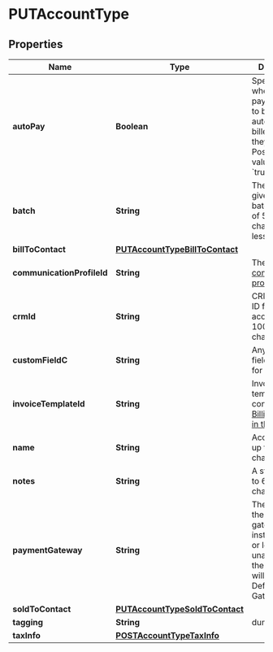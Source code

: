 
# PUTAccountType

## Properties
Name | Type | Description | Notes
------------ | ------------- | ------------- | -------------
**autoPay** | **Boolean** | Specifies whether future payments are to be automatically billed when they are due. Possible values are: &#x60;true&#x60;, &#x60;false&#x60;.  |  [optional]
**batch** | **String** | The alias name given to a batch. A string of 50 characters or less.  |  [optional]
**billToContact** | [**PUTAccountTypeBillToContact**](PUTAccountTypeBillToContact.md) |  |  [optional]
**communicationProfileId** | **String** | The ID of a [communication profile](https://knowledgecenter.zuora.com/DC_Developers/SOAP_API/E1_SOAP_API_Object_Reference/Communication_Profile).  |  [optional]
**crmId** | **String** | CRM account ID for the account, up to 100 characters.  |  [optional]
**customFieldC** | **String** | Any custom fields defined for this object.  |  [optional]
**invoiceTemplateId** | **String** | Invoice template ID, configured in [Billing Settings in the Zuora UI](https://knowledgecenter.zuora.com/CB_Billing/IA_Invoices/Creating_a_Custom_Invoice_Template).  |  [optional]
**name** | **String** | Account name, up to 255 characters.  |  [optional]
**notes** | **String** | A string of up to 65,535 characters.  |  [optional]
**paymentGateway** | **String** | The name of the payment gateway instance. If null or left unassigned, the Account will use the Default Gateway.  |  [optional]
**soldToContact** | [**PUTAccountTypeSoldToContact**](PUTAccountTypeSoldToContact.md) |  |  [optional]
**tagging** | **String** | dummy |  [optional]
**taxInfo** | [**POSTAccountTypeTaxInfo**](POSTAccountTypeTaxInfo.md) |  |  [optional]



